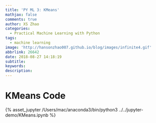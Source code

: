 ```yaml
---
title: 'PY ML 3: KMeans'
mathjax: false
comments: true
author: XS Zhao
categories:
  - Practical Machine Learning with Python
tags:
  - machine learning
image: 'http://hansonzhao007.github.io/blog/images/infinite4.gif'
abbrlink: 26642
date: 2018-08-27 14:18:19
subtitle:
keywords:
description:
---
```



# KMeans Code
<script src="http://code.jquery.com/jquery-2.0.0.js"></script>
{% asset_jupyter /Users/mac/anaconda3/bin/python3 ../../jupyter-demo/KMeans.ipynb %}
